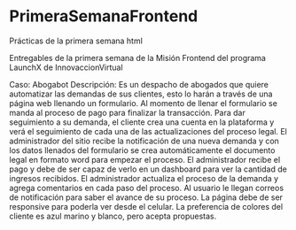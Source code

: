 # PrimeraSemanaFrontend
Prácticas de la primera semana html

Entregables de la primera semana de la Misión Frontend del programa LaunchX de InnovaccionVirtual

Caso: Abogabot
Descripción: Es un despacho de abogados que quiere automatizar las demandas de sus clientes, esto lo harán a través de una página web llenando un formulario. Al momento de llenar el formulario se manda al proceso de pago para finalizar la transacción.
Para dar seguimiento a su demanda, el cliente crea una cuenta en la plataforma y verá el seguimiento de cada una de las actualizaciones del proceso legal. 
El administrador del sitio recibe la notificación de una nueva demanda y con los datos llenados del formulario se crea automáticamente el documento legal en formato word para empezar el proceso. 
El administrador recibe el pago y debe de ser capaz de verlo en un dashboard para ver la cantidad de ingresos recibidos. El administrador actualiza el proceso de la demanda y agrega comentarios en cada paso del proceso. 
Al usuario le llegan correos de notificación para saber el avance de su proceso. La página debe de ser responsive para poderla ver desde el celular. La preferencia de colores del cliente es azul marino y blanco, pero acepta propuestas.
